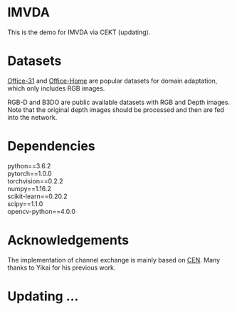 # IMVDA
This is the demo for IMVDA via CEKT (updating).

# Datasets
[Office-31](https://faculty.cc.gatech.edu/~judy/domainadapt/) and [Office-Home](https://www.hemanthdv.org/officeHomeDataset.html) are popular datasets for domain adaptation, which only includes RGB images.

RGB-D and B3DO are public available datasets with RGB and Depth images. Note that the original depth images should be processed and then are fed into the network.

# Dependencies
python==3.6.2  
pytorch==1.0.0  
torchvision==0.2.2  
numpy==1.16.2  
scikit-learn==0.20.2  
scipy==1.1.0  
opencv-python==4.0.0  

# Acknowledgements
The implementation of channel exchange is mainly based on [CEN](https://github.com/yikaiw/CEN). Many thanks to Yikai for his previous work.

# Updating ...